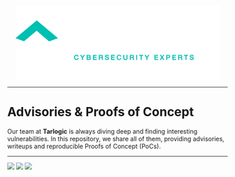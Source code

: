 <p align="center">
    <img src="logo.png">
</p>

---

# Advisories & Proofs of Concept

Our team at **Tarlogic** is always diving deep and finding interesting vulnerabilities. In this repository, we share all of them, providing advisories, writeups and reproducible Proofs of Concept (PoCs).

---

[![](https://img.shields.io/badge/www-tarlogic.com-00bfb3)](https://www.tarlogic.com)
[![](https://img.shields.io/badge/twitter-@Tarlogic-00aced)](https://twitter.com/Tarlogic)
[![](https://img.shields.io/badge/linkedin-Tarlogic-0084b4)](https://www.linkedin.com/company/tarlogic/)

